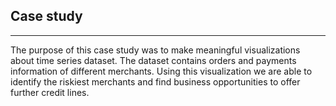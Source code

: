 ## Case study
---
The purpose of this case study was to make meaningful visualizations about time series dataset.
The dataset contains orders and payments information of different merchants. Using this visualization we are able to identify the riskiest merchants and find business opportunities to offer further credit lines.
